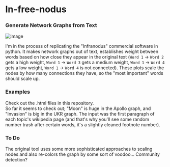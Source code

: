 # In-free-nodus
### Generate Network Graphs from Text
![image](https://user-images.githubusercontent.com/36832027/206894857-8ea2bd6d-1102-4b5b-a710-96935cacf1ad.png)

I'm in the process of replicating the "Infranodus" commercial software in python. It makes network graphs out of text, establishes weight between words based on how close they appear in the original text (`Word 1` -> `Word 2` gets a high weight, `Word 1` -> `Word 3` gets a medium weight, `Word 1` -> `Word 4` gets a low weight, `Word 1` -> `Word 4` is not connected). These plots scale the nodes by how many connections they have, so the "most important" words should scale up.  

### Examples
Check out the .html files in this repository.  
So far it seems to check out; "Moon" is huge in the Apollo graph, and "Invasion" is big in the UKR graph. The input was the first paragraph of each topic's wikipedia page (and that's why you'll see some random number trash after certain words, it's a slightly cleaned footnote number).  

### To Do
The original tool uses some more sophisticated approaches to scaling nodes and also re-colors the graph by some sort of voodoo... Community detection?
